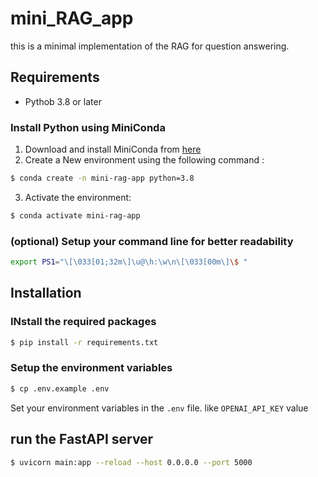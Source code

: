 # mini_RAG_app

this is a minimal implementation of the RAG for question answering.

## Requirements 

- Pythob 3.8 or later

### Install Python using MiniConda

1) Download and install MiniConda from [here](https://repo.anaconda.com/miniconda/Miniconda3-latest-Linux-x86_64.sh)
2) Create a New environment using the following command :
```bash
$ conda create -n mini-rag-app python=3.8
```
3) Activate the environment:
```bash
$ conda activate mini-rag-app 
```

### (optional) Setup your command line for better readability
```bash
export PS1="\[\033[01;32m\]\u@\h:\w\n\[\033[00m\]\$ "
```

## Installation

### INstall the required packages

```bash
$ pip install -r requirements.txt
```

### Setup the environment variables

```bash
$ cp .env.example .env
```

Set your environment variables in the `.env` file. like `OPENAI_API_KEY` value

## run the FastAPI server 

```bash
$ uvicorn main:app --reload --host 0.0.0.0 --port 5000
```
